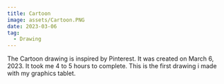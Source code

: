 ```yaml
---
title: Cartoon
image: assets/Cartoon.PNG
date: 2023-03-06
tag:
  - Drawing
---
```


The Cartoon drawing is inspired by Pinterest. It was created on March 6, 2023. It took me 4 to 5 hours to complete. This is the first drawing i made with my graphics tablet.
